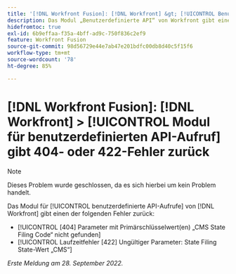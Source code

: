 ```yaml
---
title: '[!DNL Workfront Fusion]: [!DNL Workfront] &gt; [!UICONTROL Benutzerdefinierter API-Aufruf]-Modul gibt 404- oder 422-Fehler zurück'
description: Das Modul „Benutzerdefinierte API“ von Workfront gibt einen Fehler zurück.
hidefromtoc: true
exl-id: 6b9effaa-f35a-4bff-ad9c-750f836c2ef9
feature: Workfront Fusion
source-git-commit: 98d56729e44e7ab47e201bdfc00db8d40c5f15f6
workflow-type: tm+mt
source-wordcount: '78'
ht-degree: 85%

---
```


# [!DNL Workfront Fusion]: [!DNL Workfront] > [!UICONTROL Modul für benutzerdefinierten API-Aufruf] gibt 404- oder 422-Fehler zurück

>[!NOTE]
>
>Dieses Problem wurde geschlossen, da es sich hierbei um kein Problem handelt.

Das Modul für [!UICONTROL benutzerdefinierte API-Aufrufe] von [!DNL Workfront] gibt einen der folgenden Fehler zurück:

* [!UICONTROL [404] Parameter mit Primärschlüsselwert(en) „CMS State Filing Code“ nicht gefunden]
* [!UICONTROL Laufzeitfehler [422] Ungültiger Parameter: State Filing State-Wert „CMS“]

_Erste Meldung am 28. September 2022._
